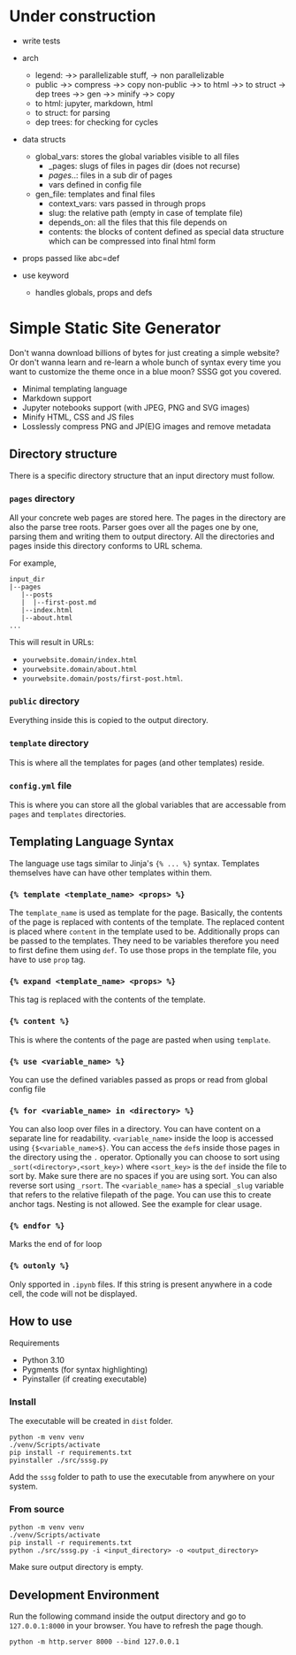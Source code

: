 # Under construction

- write tests

- arch
    - legend: ->> parallelizable stuff, -> non parallelizable
    - public ->> compress ->> copy
      non-public ->> to html ->> to struct -> dep trees ->> gen ->> minify ->> copy
    - to html: jupyter, markdown, html
    - to struct: for parsing
    - dep trees: for checking for cycles

- data structs
    - global_vars: stores the global variables visible to all files
        - _pages: slugs of files in pages dir (does not recurse)
        - _pages_<subdir>..: files in a sub dir of pages
        - vars defined in config file
    - gen_file: templates and final files
        - context_vars: vars passed in through props
        - slug: the relative path (empty in case of template file)
        - depends_on: all the files that this file depends on
        - contents: the blocks of content defined as special data structure which can be compressed into final html form

- props passed like abc=def

- use keyword
    - handles globals, props and defs

# Simple Static Site Generator

Don't wanna download billions of bytes for just creating a simple website? Or don't wanna learn and re-learn a whole bunch of syntax every time you want to customize the theme once in a blue moon? SSSG got you covered.

- Minimal templating language
- Markdown support
- Jupyter notebooks support (with JPEG, PNG and SVG images)
- Minify HTML, CSS and JS files
- Losslessly compress PNG and JP(E)G images and remove metadata

## Directory structure

There is a specific directory structure that an input directory must follow.

### `pages` directory

All your concrete web pages are stored here. The pages in the directory are also the parse tree roots. Parser goes over all the pages one by one, parsing them and writing them to output directory. All the directories and pages inside this directory conforms to URL schema.

For example,

``` text
input_dir
|--pages
   |--posts
   |  |--first-post.md
   |--index.html
   |--about.html
...
```

This will result in URLs:

- `yourwebsite.domain/index.html`
- `yourwebsite.domain/about.html`
- `yourwebsite.domain/posts/first-post.html`.

### `public` directory

Everything inside this is copied to the output directory.

### `template` directory

This is where all the templates for pages (and other templates) reside.

### `config.yml` file

This is where you can store all the global variables that are accessable from `pages` and `templates` directories.

## Templating Language Syntax

The language use tags similar to Jinja's `{% ... %}` syntax. Templates themselves have can have other templates within them.

### `{% template <template_name> <props> %}`

The `template_name` is used as template for the page. Basically, the contents of the page is replaced with contents of the template. The replaced content is placed where `content` in the template used to be. Additionally props can be passed to the templates. They need to be variables therefore you need to first define them using `def`. To use those props in the template file, you have to use `prop` tag.

### `{% expand <template_name> <props> %}`

This tag is replaced with the contents of the template.

### `{% content %}`

This is where the contents of the page are pasted when using `template`.

### `{% use <variable_name> %}`

You can use the defined variables passed as props or read from global config file

### `{% for <variable_name> in <directory> %}`

You can also loop over files in a directory. You can have content on a separate line for readability. `<variable_name>` inside the loop is accessed using `{$<variable_name>$}`. You can access the `def`s inside those pages in the directory using the `.` operator. Optionally you can choose to sort using `_sort(<directory>,<sort_key>)` where `<sort_key>` is the `def` inside the file to sort by. Make sure there are no spaces if you are using sort. You can also reverse sort using `_rsort`. The `<variable_name>` has a special `_slug` variable that refers to the relative filepath of the page. You can use this to create anchor tags. Nesting is not allowed. See the example for clear usage.

### `{% endfor %}`

Marks the end of for loop

### `{% outonly %}`

Only spported in `.ipynb` files. If this string is present anywhere in a code cell, the code will not be displayed.

## How to use

Requirements
- Python 3.10
- Pygments (for syntax highlighting)
- Pyinstaller (if creating executable)

### Install

The executable will be created in `dist` folder.

``` text
python -m venv venv
./venv/Scripts/activate
pip install -r requirements.txt
pyinstaller ./src/sssg.py
```

Add the `sssg` folder to path to use the executable from anywhere on your system.

### From source

``` text
python -m venv venv
./venv/Scripts/activate
pip install -r requirements.txt
python ./src/sssg.py -i <input_directory> -o <output_directory>
```

Make sure output directory is empty.

## Development Environment

Run the following command inside the output directory and go to `127.0.0.1:8000` in your browser. You have to refresh the page though.

``` text
python -m http.server 8000 --bind 127.0.0.1
```
